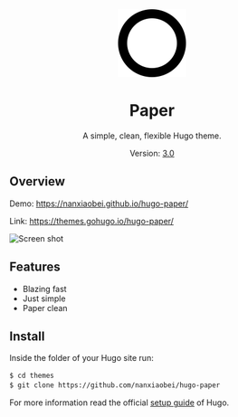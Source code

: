 <div align="center">

<img src="./images/paper.png" height="120" width="120" alt="Paper">

# Paper

A simple, clean, flexible Hugo theme.

Version: [3.0](https://github.com/nanxiaobei/hugo-paper/releases)

</div>

## Overview

Demo: https://nanxiaobei.github.io/hugo-paper/

Link: https://themes.gohugo.io/hugo-paper/

![Screen shot](https://raw.githubusercontent.com/nanxiaobei/hugo-paper/master/images/screenshot.png)

## Features

- Blazing fast
- Just simple
- Paper clean

## Install

Inside the folder of your Hugo site run:

```bash
$ cd themes
$ git clone https://github.com/nanxiaobei/hugo-paper
```

For more information read the official [setup guide](https://gohugo.io/overview/installing/) of Hugo.
